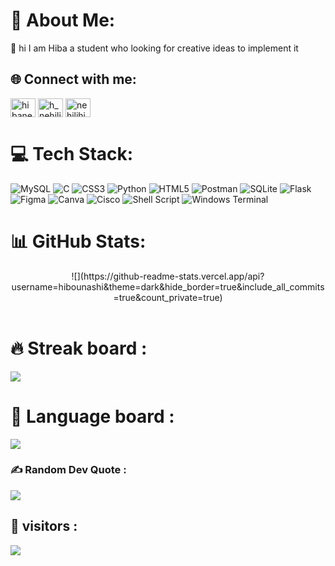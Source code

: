 # 💫 About Me:
🔭 hi I am Hiba a student who looking for creative ideas to implement it


## 🌐 Connect with me:
<p align="left">
<a href="https://linkedin.com/in/hibanehili" target="blank"><img align="center" src="https://raw.githubusercontent.com/rahuldkjain/github-profile-readme-generator/master/src/images/icons/Social/linked-in-alt.svg" alt="hibanehili" height="30" width="40" /></a>
<a href="https://www.hackerrank.com/h_nehili" target="blank"><img align="center" src="https://raw.githubusercontent.com/rahuldkjain/github-profile-readme-generator/master/src/images/icons/Social/hackerrank.svg" alt="h_nehili" height="30" width="40" /></a>
<a href="https://discord.gg/nehilihiba" target="blank"><img align="center" src="https://raw.githubusercontent.com/rahuldkjain/github-profile-readme-generator/master/src/images/icons/Social/discord.svg" alt="nehilihiba" height="30" width="40" /></a>
</p>

# 💻 Tech Stack:
![MySQL](https://img.shields.io/badge/mysql-%2300000f.svg?style=for-the-badge&logo=mysql&logoColor=white) ![C](https://img.shields.io/badge/c-%2300599C.svg?style=for-the-badge&logo=c&logoColor=white) ![CSS3](https://img.shields.io/badge/css3-%231572B6.svg?style=for-the-badge&logo=css3&logoColor=white) ![Python](https://img.shields.io/badge/python-3670A0?style=for-the-badge&logo=python&logoColor=ffdd54) ![HTML5](https://img.shields.io/badge/html5-%23E34F26.svg?style=for-the-badge&logo=html5&logoColor=white) ![Postman](https://img.shields.io/badge/Postman-FF6C37?style=for-the-badge&logo=postman&logoColor=white) ![SQLite](https://img.shields.io/badge/sqlite-%2307405e.svg?style=for-the-badge&logo=sqlite&logoColor=white) ![Flask](https://img.shields.io/badge/flask-%23000.svg?style=for-the-badge&logo=flask&logoColor=white) ![Figma](https://img.shields.io/badge/figma-%23F24E1E.svg?style=for-the-badge&logo=figma&logoColor=white) ![Canva](https://img.shields.io/badge/Canva-%2300C4CC.svg?style=for-the-badge&logo=Canva&logoColor=white) ![Cisco](https://img.shields.io/badge/cisco-%23049fd9.svg?style=for-the-badge&logo=cisco&logoColor=black) ![Shell Script](https://img.shields.io/badge/shell_script-%23121011.svg?style=for-the-badge&logo=gnu-bash&logoColor=white) ![Windows Terminal](https://img.shields.io/badge/Windows%20Terminal-%234D4D4D.svg?style=for-the-badge&logo=windows-terminal&logoColor=white)

# 📊 GitHub Stats:
<div align="center">![](https://github-readme-stats.vercel.app/api?username=hibounashi&theme=dark&hide_border=true&include_all_commits=true&count_private=true)</div><br/>

# 🔥 Streak board : 
![](https://github-readme-streak-stats.herokuapp.com/?user=hibounashi&theme=dark&hide_border=true)<br/>

# 🎫 Language board :
![](https://github-readme-stats.vercel.app/api/top-langs/?username=hibounashi&theme=dark&hide_border=true&include_all_commits=true&count_private=true&layout=compact)

### ✍️ Random Dev Quote :
![](https://quotes-github-readme.vercel.app/api?type=horizontal&theme=dark)

## 👀 visitors :
[![](https://visitcount.itsvg.in/api?id=hibounashi&icon=7&color=12)](https://visitcount.itsvg.in)


